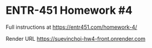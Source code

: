 # ENTR-451 Homework #4

Full instructions at https://entr451.com/homework-4/

Render URL
https://suevinchoi-hw4-front.onrender.com 